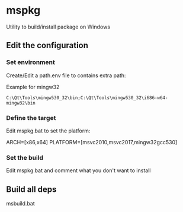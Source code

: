 # mspkg

Utility to build/install package on Windows

## Edit the configuration

### Set environment

Create/Edit a path.env file to contains extra path:

Example for mingw32

```
C:\Qt\Tools\mingw530_32\bin;C:\Qt\Tools\mingw530_32\i686-w64-mingw32\bin
```

### Define the target

Edit mspkg.bat to set the platform:

ARCH=[x86,x64]
PLATFORM=[msvc2010,msvc2017,mingw32gcc530]

### Set the build 

Edit mspkg.bat and comment what you don't want to install

## Build all deps

msbuild.bat